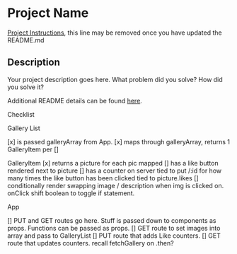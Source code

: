 # Project Name

[Project Instructions](./INSTRUCTIONS.md), this line may be removed once you have updated the README.md

## Description

Your project description goes here. What problem did you solve? How did you solve it?

Additional README details can be found [here](https://github.com/PrimeAcademy/readme-template/blob/master/README.md).



Checklist

Gallery List

[x] is passed galleryArray from App.
[x] maps through galleryArray, returns 1 GalleryItem per
[] 

GalleryItem
[x] returns a picture for each pic mapped
[] has a like button rendered next to picture
[] has a counter on server tied to put /:id for how many times the like button has been clicked tied to picture.likes
[] conditionally render swapping image / description when img is clicked on. onClick shift boolean to toggle if statement.

App

[] PUT and GET routes go here. Stuff is passed down to components as props. Functions can be passed as props.
[] GET route to set images into array and pass to GalleryList
[] PUT route that adds Like counters.
[] GET route that updates counters. recall fetchGallery on .then?
